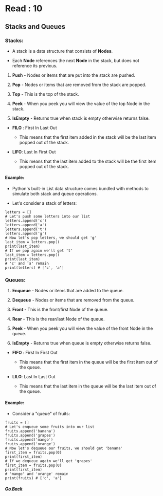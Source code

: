 # Read : 10

## Stacks and Queues

### Stacks: 

- A stack is a data structure that consists of **Nodes**.

- Each **Node** references the next **Node** in the stack, but does not reference its previous.

1. **Push** - Nodes or items that are put into the stack are pushed.
   
2. **Pop** - Nodes or items that are removed from the stack are popped. 

3. **Top** - This is the top of the stack.

4. **Peek** - When you peek you will view the value of the top Node in the stack. 
   
5. **IsEmpty** - Returns true when stack is empty otherwise returns false.


- **FILO** : First In Last Out

    - This means that the first item added in the stack will be the last item popped out of the stack.

- **LIFO**: Last In First Out

    - This means that the last item added to the stack will be the first item popped out of the stack.


#### Example:

- Python's built-in List data structure comes bundled with methods to simulate both stack and queue operations.

- Let's consider a stack of letters:

```
letters = []
# Let's push some letters into our list
letters.append('c')
letters.append('a')
letters.append('t')
letters.append('g')
# Now let's pop letters, we should get 'g'
last_item = letters.pop()
print(last_item)
# If we pop again we'll get 't'
last_item = letters.pop()
print(last_item)
# 'c' and 'a' remain
print(letters) # ['c', 'a']
```


### Queues:

1. **Enqueue** - Nodes or items that are added to the queue.
   
2. **Dequeue** - Nodes or items that are removed from the queue. 
   
3. **Front** - This is the front/first Node of the queue.
   
4. **Rear** - This is the rear/last Node of the queue.
   
5. **Peek** - When you peek you will view the value of the front Node in the queue. 
   
6. **IsEmpty** - Returns true when queue is empty otherwise returns false.

- **FIFO** : First In First Out

    - This means that the first item in the queue will be the first item out of the queue.

- **LILO**: Last In Last Out

    - This means that the last item in the queue will be the last item out of the queue.

#### Example:

- Consider a "queue" of fruits:

```
fruits = []
# Let's enqueue some fruits into our list
fruits.append('banana')
fruits.append('grapes')
fruits.append('mango')
fruits.append('orange')
# Now let's dequeue our fruits, we should get 'banana'
first_item = fruits.pop(0)
print(first_item)
# If we dequeue again we'll get 'grapes'
first_item = fruits.pop(0)
print(first_item)
# 'mango' and 'orange' remain
print(fruits) # ['c', 'a']
```

##### [Go Back](code_401_reading_notes.md)